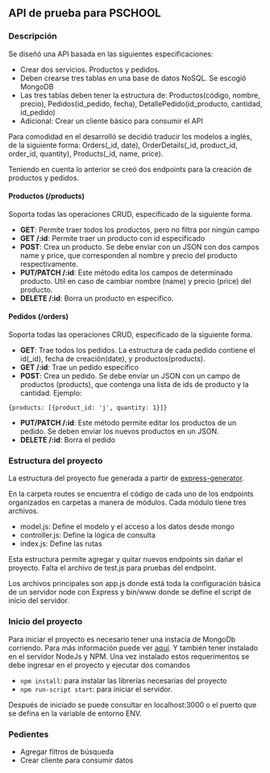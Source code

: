## API de prueba para PSCHOOL

### Descripción

Se diseñó una API basada en las siguientes especificaciones:
* Crear dos servicios. Productos y pedidos.
* Deben crearse tres tablas en una base de datos NoSQL. Se escogió MongoDB
* Las tres tablas deben tener la estructura de:
Productos(código, nombre, precio), Pedidos(id_pedido, fecha), 
DetallePedido(id_producto, cantidad, id_pedido)
* Adicional: Crear un cliente básico para consumir el API

Para comodidad en el desarrolló se decidió traducir los modelos a inglés, de la siguiente forma:
Orders(_id, date), OrderDetails(_id, product_id, order_id, quantity), 
Products(_id, name, price).

Teniendo en cuenta lo anterior se creó dos endpoints para la creación de productos y pedidos.

#### Productos (/products)

 Soporta todas las operaciones CRUD, especificado de la siguiente forma.
 
 * **GET**: Permite traer todos los productos, pero no filtra por ningún campo
 * **GET /:id**: Permite traer un producto con id especificado
 * **POST**: Crea un producto. Se debe envíar con un JSON con dos campos name y price, que corresponden al nombre y precio del producto respectivamente.
 * **PUT/PATCH /:id**: Este método edita los campos de determinado producto. Util en caso de cambiar nombre (name) y precio (price) del producto.
 * **DELETE /:id**: Borra un producto en específico.
 
 #### Pedidos (/orders)
 
 Soporta todas las operaciones CRUD, especificado de la siguiente forma.
 
 * **GET**: Trae todos los pedidos. La estructura de cada pedido contiene el id(_id), fecha de creación(date), y productos(products).
 * **GET /:id**: Trae un pedido específico
 * **POST**: Crea un pedido. Se debe envíar un JSON con un campo de productos (products), que contenga una lista de ids de producto y la cantidad. Ejemplo:

`{products: [{product_id: 'j', quantity: 1}]}`
 * **PUT/PATCH /:id**: Este método permite editar los productos de un pedido. Se deben envíar los nuevos productos en un JSON.
 * **DELETE /:id**: Borra el pedido
 
 ### Estructura del proyecto
 
 La estructura del proyecto fue generada a partir
 de [express-generator](https://expressjs.com/es/starter/generator.html).

 En la carpeta routes se encuentra el código de cada uno de los endpoints organizados en carpetas a manera de módulos. Cada módulo
 tiene tres archivos.
 
 * model.js: Define el modelo y el acceso a los datos desde mongo
 * controller.js: Define la lógica de consulta
 * index.js: Define las rutas
 
 Esta estructura permite agregar y quitar nuevos endpoints sin dañar el proyecto. Falta el archivo de test.js para
 pruebas del endpoint.
 
 Los archivos principales son app.js donde está toda la configuración básica de un servidor node con Express y bin/www donde se
 define el script de inicio del servidor.
 
 ### Inicio del proyecto
 
 Para iniciar el proyecto es necesario tener una instacia de MongoDb corriendo. Para más información puede
 ver [aquí](https://docs.mongodb.com/manual/installation/). Y también tener instalado 
 en el servidor NodeJs y NPM. Una vez instalado estos requerimentos se debe ingresar en el proyecto y
 ejecutar dos comandos
 
 * `npm install`: para instalar las librerías necesarias del proyecto
 * `npm run-script start`: para iniciar el servidor.
 
 Después de iniciado se puede consultar en localhost:3000 o el puerto que se defina en la variable de entorno ENV.

### Pedientes

* Agregar filtros de búsqueda
* Crear cliente para consumir datos
